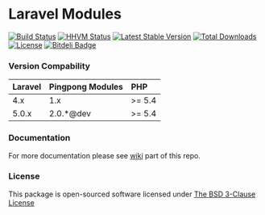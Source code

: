 Laravel Modules
=========================

[![Build Status](https://travis-ci.org/pingpong-labs/modules.svg?branch=master)](https://travis-ci.org/pingpong-labs/modules)
[![HHVM Status](http://hhvm.h4cc.de/badge/pingpong/modules.svg)](http://hhvm.h4cc.de/package/pingpong/modules)
[![Latest Stable Version](https://poser.pugx.org/pingpong/modules/v/stable.svg)](https://packagist.org/packages/pingpong/modules)
[![Total Downloads](https://poser.pugx.org/pingpong/modules/downloads.svg)](https://packagist.org/packages/pingpong/modules)
[![License](https://poser.pugx.org/pingpong/modules/license.svg)](https://packagist.org/packages/pingpong/modules)
[![Bitdeli Badge](https://d2weczhvl823v0.cloudfront.net/pingpong-labs/modules/trend.png)](https://bitdeli.com/free "Bitdeli Badge")

### Version Compability

 Laravel  | Pingpong Modules | PHP 
:---------|:-----------------|:----
 4.x      | 1.x              |>= 5.4
 5.0.x    | 2.0.*@dev        |>= 5.4

### Documentation

For more documentation please see [wiki](https://github.com/pingpong-labs/modules/wiki) part of this repo.

### License

This package is open-sourced software licensed under [The BSD 3-Clause License](http://opensource.org/licenses/BSD-3-Clause)

